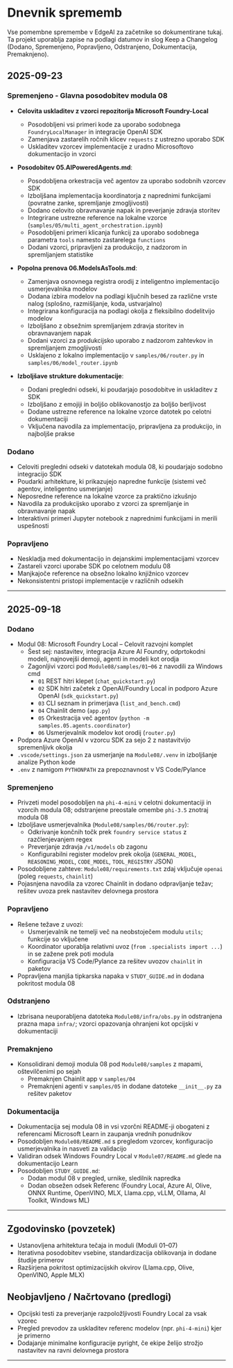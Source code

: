 <!--
CO_OP_TRANSLATOR_METADATA:
{
  "original_hash": "906e890232c6c2e1dac4cccfeb449acd",
  "translation_date": "2025-09-25T02:07:12+00:00",
  "source_file": "CHANGELOG.md",
  "language_code": "sl"
}
-->
# Dnevnik sprememb

Vse pomembne spremembe v EdgeAI za začetnike so dokumentirane tukaj. Ta projekt uporablja zapise na podlagi datumov in slog Keep a Changelog (Dodano, Spremenjeno, Popravljeno, Odstranjeno, Dokumentacija, Premaknjeno).

## 2025-09-23

### Spremenjeno - Glavna posodobitev modula 08
- **Celovita uskladitev z vzorci repozitorija Microsoft Foundry-Local**
  - Posodobljeni vsi primeri kode za uporabo sodobnega `FoundryLocalManager` in integracije OpenAI SDK
  - Zamenjava zastarelih ročnih klicev `requests` z ustrezno uporabo SDK
  - Uskladitev vzorcev implementacije z uradno Microsoftovo dokumentacijo in vzorci

- **Posodobitev 05.AIPoweredAgents.md**:
  - Posodobljena orkestracija več agentov za uporabo sodobnih vzorcev SDK
  - Izboljšana implementacija koordinatorja z naprednimi funkcijami (povratne zanke, spremljanje zmogljivosti)
  - Dodano celovito obravnavanje napak in preverjanje zdravja storitev
  - Integrirane ustrezne reference na lokalne vzorce (`samples/05/multi_agent_orchestration.ipynb`)
  - Posodobljeni primeri klicanja funkcij za uporabo sodobnega parametra `tools` namesto zastarelega `functions`
  - Dodani vzorci, pripravljeni za produkcijo, z nadzorom in spremljanjem statistike

- **Popolna prenova 06.ModelsAsTools.md**:
  - Zamenjava osnovnega registra orodij z inteligentno implementacijo usmerjevalnika modelov
  - Dodana izbira modelov na podlagi ključnih besed za različne vrste nalog (splošno, razmišljanje, koda, ustvarjalno)
  - Integrirana konfiguracija na podlagi okolja z fleksibilno dodelitvijo modelov
  - Izboljšano z obsežnim spremljanjem zdravja storitev in obravnavanjem napak
  - Dodani vzorci za produkcijsko uporabo z nadzorom zahtevkov in spremljanjem zmogljivosti
  - Usklajeno z lokalno implementacijo v `samples/06/router.py` in `samples/06/model_router.ipynb`

- **Izboljšave strukture dokumentacije**:
  - Dodani pregledni odseki, ki poudarjajo posodobitve in uskladitev z SDK
  - Izboljšano z emojiji in boljšo oblikovanostjo za boljšo berljivost
  - Dodane ustrezne reference na lokalne vzorce datotek po celotni dokumentaciji
  - Vključena navodila za implementacijo, pripravljena za produkcijo, in najboljše prakse

### Dodano
- Celoviti pregledni odseki v datotekah modula 08, ki poudarjajo sodobno integracijo SDK
- Poudarki arhitekture, ki prikazujejo napredne funkcije (sistemi več agentov, inteligentno usmerjanje)
- Neposredne reference na lokalne vzorce za praktično izkušnjo
- Navodila za produkcijsko uporabo z vzorci za spremljanje in obravnavanje napak
- Interaktivni primeri Jupyter notebook z naprednimi funkcijami in merili uspešnosti

### Popravljeno
- Neskladja med dokumentacijo in dejanskimi implementacijami vzorcev
- Zastareli vzorci uporabe SDK po celotnem modulu 08
- Manjkajoče reference na obsežno lokalno knjižnico vzorcev
- Nekonsistentni pristopi implementacije v različnih odsekih

---

## 2025-09-18

### Dodano
- Modul 08: Microsoft Foundry Local – Celovit razvojni komplet
  - Šest sej: nastavitev, integracija Azure AI Foundry, odprtokodni modeli, najnovejši demoji, agenti in modeli kot orodja
  - Zagonljivi vzorci pod `Module08/samples/01`–`06` z navodili za Windows cmd
    - `01` REST hitri klepet (`chat_quickstart.py`)
    - `02` SDK hitri začetek z OpenAI/Foundry Local in podporo Azure OpenAI (`sdk_quickstart.py`)
    - `03` CLI seznam in primerjava (`list_and_bench.cmd`)
    - `04` Chainlit demo (`app.py`)
    - `05` Orkestracija več agentov (`python -m samples.05.agents.coordinator`)
    - `06` Usmerjevalnik modelov kot orodij (`router.py`)
- Podpora Azure OpenAI v vzorcu SDK za sejo 2 z nastavitvijo spremenljivk okolja
- `.vscode/settings.json` za usmerjanje na `Module08/.venv` in izboljšanje analize Python kode
- `.env` z namigom `PYTHONPATH` za prepoznavnost v VS Code/Pylance

### Spremenjeno
- Privzeti model posodobljen na `phi-4-mini` v celotni dokumentaciji in vzorcih modula 08; odstranjene preostale omembe `phi-3.5` znotraj modula 08
- Izboljšave usmerjevalnika (`Module08/samples/06/router.py`):
  - Odkrivanje končnih točk prek `foundry service status` z razčlenjevanjem regex
  - Preverjanje zdravja `/v1/models` ob zagonu
  - Konfigurabilni register modelov prek okolja (`GENERAL_MODEL`, `REASONING_MODEL`, `CODE_MODEL`, `TOOL_REGISTRY` JSON)
- Posodobljene zahteve: `Module08/requirements.txt` zdaj vključuje `openai` (poleg `requests`, `chainlit`)
- Pojasnjena navodila za vzorec Chainlit in dodano odpravljanje težav; rešitev uvoza prek nastavitev delovnega prostora

### Popravljeno
- Rešene težave z uvozi:
  - Usmerjevalnik ne temelji več na neobstoječem modulu `utils`; funkcije so vključene
  - Koordinator uporablja relativni uvoz (`from .specialists import ...`) in se zažene prek poti modula
  - Konfiguracija VS Code/Pylance za rešitev uvozov `chainlit` in paketov
- Popravljena manjša tipkarska napaka v `STUDY_GUIDE.md` in dodana pokritost modula 08

### Odstranjeno
- Izbrisana neuporabljena datoteka `Module08/infra/obs.py` in odstranjena prazna mapa `infra/`; vzorci opazovanja ohranjeni kot opcijski v dokumentaciji

### Premaknjeno
- Konsolidirani demoji modula 08 pod `Module08/samples` z mapami, oštevilčenimi po sejah
  - Premaknjen Chainlit app v `samples/04`
  - Premaknjeni agenti v `samples/05` in dodane datoteke `__init__.py` za rešitev paketov

### Dokumentacija
- Dokumentacija sej modula 08 in vsi vzorčni README-ji obogateni z referencami Microsoft Learn in zaupanja vrednih ponudnikov
- Posodobljen `Module08/README.md` s pregledom vzorcev, konfiguracijo usmerjevalnika in nasveti za validacijo
- Validiran odsek Windows Foundry Local v `Module07/README.md` glede na dokumentacijo Learn
- Posodobljen `STUDY_GUIDE.md`:
  - Dodan modul 08 v pregled, urnike, sledilnik napredka
  - Dodan obsežen odsek Referenc (Foundry Local, Azure AI, Olive, ONNX Runtime, OpenVINO, MLX, Llama.cpp, vLLM, Ollama, AI Toolkit, Windows ML)

---

## Zgodovinsko (povzetek)
- Ustanovljena arhitektura tečaja in moduli (Moduli 01–07)
- Iterativna posodobitev vsebine, standardizacija oblikovanja in dodane študije primerov
- Razširjena pokritost optimizacijskih okvirov (Llama.cpp, Olive, OpenVINO, Apple MLX)

## Neobjavljeno / Načrtovano (predlogi)
- Opcijski testi za preverjanje razpoložljivosti Foundry Local za vsak vzorec
- Pregled prevodov za uskladitev referenc modelov (npr. `phi-4-mini`) kjer je primerno
- Dodajanje minimalne konfiguracije pyright, če ekipe želijo strožjo nastavitev na ravni delovnega prostora

---

